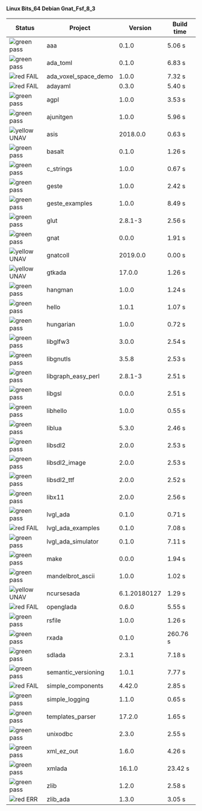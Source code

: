 #### Linux Bits_64 Debian Gnat_Fsf_8_3

| Status | Project | Version | Build time |
| --- | --- | --- | --- |
|![green](https://placehold.it/8/00aa00/000000?text=+) pass | aaa | 0.1.0 |  5.06 s |
|![green](https://placehold.it/8/00aa00/000000?text=+) pass | ada_toml | 0.1.0 |  6.83 s |
|![red](https://placehold.it/8/ff0000/000000?text=+) FAIL | ada_voxel_space_demo | 1.0.0 |  7.32 s |
|![red](https://placehold.it/8/ff0000/000000?text=+) FAIL | adayaml | 0.3.0 |  5.40 s |
|![green](https://placehold.it/8/00aa00/000000?text=+) pass | agpl | 1.0.0 |  3.53 s |
|![green](https://placehold.it/8/00aa00/000000?text=+) pass | ajunitgen | 1.0.0 |  5.96 s |
|![yellow](https://placehold.it/8/ffbb00/000000?text=+) UNAV | asis | 2018.0.0 |  0.63 s |
|![green](https://placehold.it/8/00aa00/000000?text=+) pass | basalt | 0.1.0 |  1.26 s |
|![green](https://placehold.it/8/00aa00/000000?text=+) pass | c_strings | 1.0.0 |  0.67 s |
|![green](https://placehold.it/8/00aa00/000000?text=+) pass | geste | 1.0.0 |  2.42 s |
|![green](https://placehold.it/8/00aa00/000000?text=+) pass | geste_examples | 1.0.0 |  8.49 s |
|![green](https://placehold.it/8/00aa00/000000?text=+) pass | glut | 2.8.1-3 |  2.56 s |
|![green](https://placehold.it/8/00aa00/000000?text=+) pass | gnat | 0.0.0 |  1.91 s |
|![yellow](https://placehold.it/8/ffbb00/000000?text=+) UNAV | gnatcoll | 2019.0.0 |  0.00 s |
|![yellow](https://placehold.it/8/ffbb00/000000?text=+) UNAV | gtkada | 17.0.0 |  1.26 s |
|![green](https://placehold.it/8/00aa00/000000?text=+) pass | hangman | 1.0.0 |  1.24 s |
|![green](https://placehold.it/8/00aa00/000000?text=+) pass | hello | 1.0.1 |  1.07 s |
|![green](https://placehold.it/8/00aa00/000000?text=+) pass | hungarian | 1.0.0 |  0.72 s |
|![green](https://placehold.it/8/00aa00/000000?text=+) pass | libglfw3 | 3.0.0 |  2.54 s |
|![green](https://placehold.it/8/00aa00/000000?text=+) pass | libgnutls | 3.5.8 |  2.53 s |
|![green](https://placehold.it/8/00aa00/000000?text=+) pass | libgraph_easy_perl | 2.8.1-3 |  2.51 s |
|![green](https://placehold.it/8/00aa00/000000?text=+) pass | libgsl | 0.0.0 |  2.51 s |
|![green](https://placehold.it/8/00aa00/000000?text=+) pass | libhello | 1.0.0 |  0.55 s |
|![green](https://placehold.it/8/00aa00/000000?text=+) pass | liblua | 5.3.0 |  2.46 s |
|![green](https://placehold.it/8/00aa00/000000?text=+) pass | libsdl2 | 2.0.0 |  2.53 s |
|![green](https://placehold.it/8/00aa00/000000?text=+) pass | libsdl2_image | 2.0.0 |  2.53 s |
|![green](https://placehold.it/8/00aa00/000000?text=+) pass | libsdl2_ttf | 2.0.0 |  2.52 s |
|![green](https://placehold.it/8/00aa00/000000?text=+) pass | libx11 | 2.0.0 |  2.56 s |
|![green](https://placehold.it/8/00aa00/000000?text=+) pass | lvgl_ada | 0.1.0 |  0.71 s |
|![red](https://placehold.it/8/ff0000/000000?text=+) FAIL | lvgl_ada_examples | 0.1.0 |  7.08 s |
|![green](https://placehold.it/8/00aa00/000000?text=+) pass | lvgl_ada_simulator | 0.1.0 |  7.11 s |
|![green](https://placehold.it/8/00aa00/000000?text=+) pass | make | 0.0.0 |  1.94 s |
|![green](https://placehold.it/8/00aa00/000000?text=+) pass | mandelbrot_ascii | 1.0.0 |  1.02 s |
|![yellow](https://placehold.it/8/ffbb00/000000?text=+) UNAV | ncursesada | 6.1.20180127 |  1.29 s |
|![red](https://placehold.it/8/ff0000/000000?text=+) FAIL | openglada | 0.6.0 |  5.55 s |
|![green](https://placehold.it/8/00aa00/000000?text=+) pass | rsfile | 1.0.0 |  1.26 s |
|![green](https://placehold.it/8/00aa00/000000?text=+) pass | rxada | 0.1.0 |  260.76 s |
|![green](https://placehold.it/8/00aa00/000000?text=+) pass | sdlada | 2.3.1 |  7.18 s |
|![green](https://placehold.it/8/00aa00/000000?text=+) pass | semantic_versioning | 1.0.1 |  7.77 s |
|![red](https://placehold.it/8/ff0000/000000?text=+) FAIL | simple_components | 4.42.0 |  2.85 s |
|![green](https://placehold.it/8/00aa00/000000?text=+) pass | simple_logging | 1.1.0 |  0.65 s |
|![green](https://placehold.it/8/00aa00/000000?text=+) pass | templates_parser | 17.2.0 |  1.65 s |
|![green](https://placehold.it/8/00aa00/000000?text=+) pass | unixodbc | 2.3.0 |  2.55 s |
|![green](https://placehold.it/8/00aa00/000000?text=+) pass | xml_ez_out | 1.6.0 |  4.26 s |
|![green](https://placehold.it/8/00aa00/000000?text=+) pass | xmlada | 16.1.0 |  23.42 s |
|![green](https://placehold.it/8/00aa00/000000?text=+) pass | zlib | 1.2.0 |  2.58 s |
|![red](https://placehold.it/8/ff0000/000000?text=+) ERR  | zlib_ada | 1.3.0 |  3.05 s |
